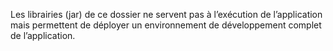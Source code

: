 Les librairies (jar) de ce dossier ne servent pas à l’exécution de l’application mais 
permettent de déployer un environnement de développement complet de l’application.